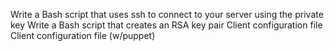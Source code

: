 Write a Bash script that uses ssh to connect to your server using the private key
Write a Bash script that creates an RSA key pair
Client configuration file
Client configuration file (w/puppet)

